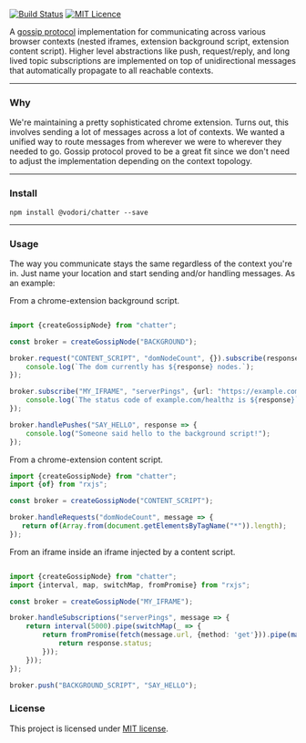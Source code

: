 [![Build Status](https://travis-ci.org/vodori/chatter.svg?branch=develop)](https://travis-ci.org/vodori/chatter)
[![MIT Licence](https://badges.frapsoft.com/os/mit/mit.svg?v=103)](https://opensource.org/licenses/mit-license.php)


A [gossip protocol](https://en.wikipedia.org/wiki/Gossip_protocol) implementation for communicating 
across various browser contexts (nested iframes, extension background script, extension content script). 
Higher level abstractions like push, request/reply, and long lived topic subscriptions are implemented on 
top of unidirectional messages that automatically propagate to all reachable contexts.

___

### Why

We're maintaining a pretty sophisticated chrome extension. Turns out, this involves sending a 
lot of messages across a lot of contexts. We wanted a unified way to route messages from wherever 
we were to wherever they needed to go. Gossip protocol proved to be a great fit since we don't need 
to adjust the implementation depending on the context topology. 

___

### Install

``` 
npm install @vodori/chatter --save
```

___

### Usage


The way you communicate stays the same regardless of the context you're in. Just name your location
and start sending and/or handling messages. As an example:



From a chrome-extension background script.

```typescript

import {createGossipNode} from "chatter";

const broker = createGossipNode("BACKGROUND");

broker.request("CONTENT_SCRIPT", "domNodeCount", {}).subscribe(response => {
    console.log(`The dom currently has ${response} nodes.`);
});

broker.subscribe("MY_IFRAME", "serverPings", {url: "https://example.com/healthz"}).subscribe(response => {
    console.log(`The status code of example.com/healthz is ${response}`);
});

broker.handlePushes("SAY_HELLO", response => {
    console.log("Someone said hello to the background script!");
});
```

From a chrome-extension content script.

```typescript
import {createGossipNode} from "chatter";
import {of} from "rxjs";

const broker = createGossipNode("CONTENT_SCRIPT");

broker.handleRequests("domNodeCount", message => {
   return of(Array.from(document.getElementsByTagName("*")).length);
});
```


From an iframe inside an iframe injected by a content script.

```typescript

import {createGossipNode} from "chatter";
import {interval, map, switchMap, fromPromise} from "rxjs";

const broker = createGossipNode("MY_IFRAME");

broker.handleSubscriptions("serverPings", message => {
    return interval(5000).pipe(switchMap(_ => {
        return fromPromise(fetch(message.url, {method: 'get'})).pipe(map(response => {
            return response.status;
        }));
    }));
});

broker.push("BACKGROUND_SCRIPT", "SAY_HELLO");

```


### License

This project is licensed under [MIT license](http://opensource.org/licenses/MIT).
